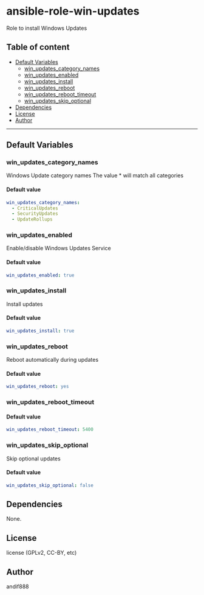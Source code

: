 # ansible-role-win-updates

Role to install Windows Updates

## Table of content

- [Default Variables](#default-variables)
  - [win_updates_category_names](#win_updates_category_names)
  - [win_updates_enabled](#win_updates_enabled)
  - [win_updates_install](#win_updates_install)
  - [win_updates_reboot](#win_updates_reboot)
  - [win_updates_reboot_timeout](#win_updates_reboot_timeout)
  - [win_updates_skip_optional](#win_updates_skip_optional)
- [Dependencies](#dependencies)
- [License](#license)
- [Author](#author)

---

## Default Variables

### win_updates_category_names

Windows Update category names The value * will match all categories

#### Default value

```YAML
win_updates_category_names:
  - CriticalUpdates
  - SecurityUpdates
  - UpdateRollups
```

### win_updates_enabled

Enable/disable Windows Updates Service

#### Default value

```YAML
win_updates_enabled: true
```

### win_updates_install

Install updates

#### Default value

```YAML
win_updates_install: true
```

### win_updates_reboot

Reboot automatically during updates

#### Default value

```YAML
win_updates_reboot: yes
```

### win_updates_reboot_timeout

#### Default value

```YAML
win_updates_reboot_timeout: 5400
```

### win_updates_skip_optional

Skip optional updates

#### Default value

```YAML
win_updates_skip_optional: false
```



## Dependencies

None.

## License

license (GPLv2, CC-BY, etc)

## Author

andif888
